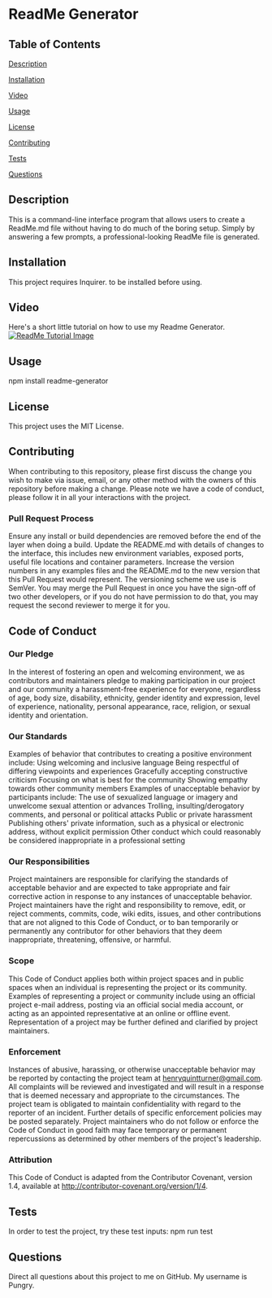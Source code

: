 # ReadMe Generator 
 ## Table of Contents 
 [Description](#description) 

 [Installation](#installation)

 [Video](#video) 

 [Usage](#usage) 

 [License](#license) 

 [Contributing](#contributing) 

 [Tests](#tests) 

 [Questions](#questions) 
 ## Description 
 This is a command-line interface program that allows users to create a ReadMe.md file without having to do much of the boring setup. Simply by answering a few prompts, a professional-looking ReadMe file is generated. 
 ## Installation 
 This project requires Inquirer. to be installed before using.
 ## Video
 Here's a short little tutorial on how to use my Readme Generator.
 [![ReadMe Tutorial Image](http://img.youtube.com/vi/GN7gEalRU3M/0.jpg)](http://www.youtube.com/watch?v=GN7gEalRU3M "ReadMe Tutorial")
 ## Usage 
 npm install readme-generator 
 ## License 
 This project uses the MIT License. 
 ## Contributing 
 When contributing to this repository, please first discuss the change you wish to make via issue, email, or any other method with the owners of this repository before making a change. 
 Please note we have a code of conduct, please follow it in all your interactions with the project. 
 ### Pull Request Process 
 Ensure any install or build dependencies are removed before the end of the layer when doing a build. 
 Update the README.md with details of changes to the interface, this includes new environment variables, exposed ports, useful file locations and container parameters.
    Increase the version numbers in any examples files and the README.md to the new version that this Pull Request would represent. The versioning scheme we use is SemVer.
 You may merge the Pull Request in once you have the sign-off of two other developers, or if you do not have permission to do that, you may request the second reviewer to merge it for you. 
 ## Code of Conduct 
 ### Our Pledge 
 In the interest of fostering an open and welcoming environment, we as contributors and maintainers pledge to making participation in our project and our community a harassment-free experience for everyone, regardless of age, body size, disability, ethnicity, gender identity and expression, level of experience, nationality, personal appearance, race, religion, or sexual identity and orientation. 
 ### Our Standards 
 Examples of behavior that contributes to creating a positive environment include: 
 Using welcoming and inclusive language 
 Being respectful of differing viewpoints and experiences 
 Gracefully accepting constructive criticism 
 Focusing on what is best for the community 
 Showing empathy towards other community members 
 Examples of unacceptable behavior by participants include: 
 The use of sexualized language or imagery and unwelcome sexual attention or advances 
 Trolling, insulting/derogatory comments, and personal or political attacks
    Public or private harassment 
 Publishing others' private information, such as a physical or electronic address, without explicit permission 
 Other conduct which could reasonably be considered inappropriate in a professional setting 
 ### Our Responsibilities 
 Project maintainers are responsible for clarifying the standards of acceptable behavior and are expected to take appropriate and fair corrective action in response to any instances of unacceptable behavior. 
 Project maintainers have the right and responsibility to remove, edit, or reject comments, commits, code, wiki edits, issues, and other contributions that are not aligned to this Code of Conduct, or to ban temporarily or permanently any contributor for other behaviors that they deem inappropriate, threatening, offensive, or harmful. 
 ### Scope 
 This Code of Conduct applies both within project spaces and in public spaces when an individual is representing the project or its community. Examples of representing a project or community include using an official project e-mail address, posting via an official social media account, or acting as an appointed representative at an online or offline event. Representation of a project may be further defined and clarified by project maintainers. 
 ### Enforcement 
 Instances of abusive, harassing, or otherwise unacceptable behavior may be reported by contacting the project team at henryquintturner@gmail.com. All complaints will be reviewed and investigated and will result in a response that is deemed necessary and appropriate to the circumstances. The project team is obligated to maintain confidentiality with regard to the reporter of an incident. Further details of specific enforcement policies may be posted separately. 
 Project maintainers who do not follow or enforce the Code of Conduct in good faith may face temporary or permanent repercussions as determined by other members of the project's leadership. 
 ### Attribution 
 This Code of Conduct is adapted from the Contributor Covenant, version 1.4, available at http://contributor-covenant.org/version/1/4. 
 ## Tests 
 In order to test the project, try these test inputs: 
 npm run test 
 ## Questions 
 Direct all questions about this project to me on GitHub. My username is Pungry.